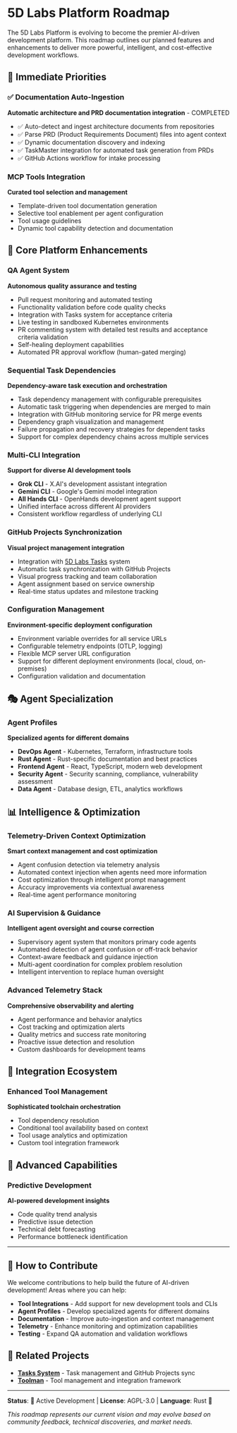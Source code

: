 # 5D Labs Platform Roadmap

The 5D Labs Platform is evolving to become the premier AI-driven development platform. This roadmap outlines our planned features and enhancements to deliver more powerful, intelligent, and cost-effective development workflows.

## 🚀 Immediate Priorities

### ✅ Documentation Auto-Ingestion
**Automatic architecture and PRD documentation integration** - COMPLETED
- ✅ Auto-detect and ingest architecture documents from repositories
- ✅ Parse PRD (Product Requirements Document) files into agent context  
- ✅ Dynamic documentation discovery and indexing
- ✅ TaskMaster integration for automated task generation from PRDs
- ✅ GitHub Actions workflow for intake processing

### MCP Tools Integration
**Curated tool selection and management**
- Template-driven tool documentation generation
- Selective tool enablement per agent configuration
- Tool usage guidelines
- Dynamic tool capability detection and documentation

## 🔧 Core Platform Enhancements

### QA Agent System
**Autonomous quality assurance and testing**
- Pull request monitoring and automated testing
- Functionality validation before code quality checks
- Integration with Tasks system for acceptance criteria
- Live testing in sandboxed Kubernetes environments
- PR commenting system with detailed test results and acceptance criteria validation
- Self-healing deployment capabilities
- Automated PR approval workflow (human-gated merging)

### Sequential Task Dependencies
**Dependency-aware task execution and orchestration**
- Task dependency management with configurable prerequisites
- Automatic task triggering when dependencies are merged to main
- Integration with GitHub monitoring service for PR merge events
- Dependency graph visualization and management
- Failure propagation and recovery strategies for dependent tasks
- Support for complex dependency chains across multiple services

### Multi-CLI Integration
**Support for diverse AI development tools**
- **Grok CLI** - X.AI's development assistant integration
- **Gemini CLI** - Google's Gemini model integration
- **All Hands CLI** - OpenHands development agent support
- Unified interface across different AI providers
- Consistent workflow regardless of underlying CLI

### GitHub Projects Synchronization
**Visual project management integration**
- Integration with [5D Labs Tasks](https://github.com/5dlabs/tasks) system
- Automatic task synchronization with GitHub Projects
- Visual progress tracking and team collaboration
- Agent assignment based on service ownership
- Real-time status updates and milestone tracking

### Configuration Management
**Environment-specific deployment configuration**
- Environment variable overrides for all service URLs
- Configurable telemetry endpoints (OTLP, logging)
- Flexible MCP server URL configuration
- Support for different deployment environments (local, cloud, on-premises)
- Configuration validation and documentation

## 🎭 Agent Specialization

### Agent Profiles
**Specialized agents for different domains**
- **DevOps Agent** - Kubernetes, Terraform, infrastructure tools
- **Rust Agent** - Rust-specific documentation and best practices
- **Frontend Agent** - React, TypeScript, modern web development
- **Security Agent** - Security scanning, compliance, vulnerability assessment
- **Data Agent** - Database design, ETL, analytics workflows

## 📊 Intelligence & Optimization

### Telemetry-Driven Context Optimization
**Smart context management and cost optimization**
- Agent confusion detection via telemetry analysis
- Automated context injection when agents need more information
- Cost optimization through intelligent prompt management
- Accuracy improvements via contextual awareness
- Real-time agent performance monitoring

### AI Supervision & Guidance
**Intelligent agent oversight and course correction**
- Supervisory agent system that monitors primary code agents
- Automated detection of agent confusion or off-track behavior
- Context-aware feedback and guidance injection
- Multi-agent coordination for complex problem resolution
- Intelligent intervention to replace human oversight

### Advanced Telemetry Stack
**Comprehensive observability and alerting**
- Agent performance and behavior analytics
- Cost tracking and optimization alerts
- Quality metrics and success rate monitoring
- Proactive issue detection and resolution
- Custom dashboards for development teams

## 🔗 Integration Ecosystem

### Enhanced Tool Management
**Sophisticated toolchain orchestration**
- Tool dependency resolution
- Conditional tool availability based on context
- Tool usage analytics and optimization
- Custom tool integration framework

## 🌟 Advanced Capabilities

### Predictive Development
**AI-powered development insights**
- Code quality trend analysis
- Predictive issue detection
- Technical debt forecasting
- Performance bottleneck identification



---

## 📝 How to Contribute

We welcome contributions to help build the future of AI-driven development! Areas where you can help:

- **Tool Integrations** - Add support for new development tools and CLIs
- **Agent Profiles** - Develop specialized agents for different domains
- **Documentation** - Improve auto-ingestion and context management
- **Telemetry** - Enhance monitoring and optimization capabilities
- **Testing** - Expand QA automation and validation workflows

## 🔗 Related Projects

- **[Tasks System](https://github.com/5dlabs/tasks)** - Task management and GitHub Projects sync
- **[Toolman](https://github.com/5dlabs/toolman)** - Tool management and integration framework

---

**Status**: 🚀 Active Development | **License**: AGPL-3.0 | **Language**: Rust 🦀

*This roadmap represents our current vision and may evolve based on community feedback, technical discoveries, and market needs.*